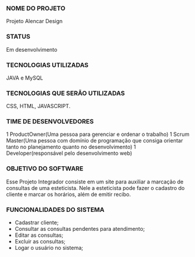### NOME DO PROJETO

 Projeto Alencar Design

### STATUS
Em desenvolvimento 
 
### TECNOLOGIAS UTILIZADAS 
 JAVA e MySQL

### TECNOLOGIAS QUE SERÃO UTILIZADAS
CSS, HTML, JAVASCRIPT.

### TIME DE DESENVOLVEDORES
1 ProductOwner(Uma pessoa para gerenciar e ordenar o trabalho)
1 Scrum Master(Uma pessoa com domínio de programação que consiga orientar tanto no planejamento quanto no desenvolvimento)
1 Developer(responsável pelo desenvolvimento web)

### OBJETIVO DO SOFTWARE 
Esse Projeto Integrador consiste em um site para auxiliar a marcação de consultas de uma esteticista. Nele a esteticista pode fazer o cadastro do cliente e marcar os horários, além de emitir recibo.

### FUNCIONALIDADES DO SISTEMA
* Cadastrar cliente;
* Consultar as consultas pendentes para atendimento;
* Editar as consultas;
* Excluir as consultas;
* Logar o usuário no sistema;
